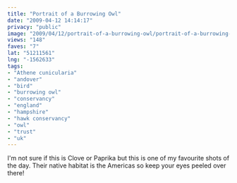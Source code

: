 ```yaml
---
title: "Portrait of a Burrowing Owl"
date: "2009-04-12 14:14:17"
privacy: "public"
image: "2009/04/12/portrait-of-a-burrowing-owl/portrait-of-a-burrowing-owl.jpg"
views: "148"
faves: "7"
lat: "51211561"
lng: "-1562633"
tags:
- "Athene cunicularia"
- "andover"
- "bird"
- "burrowing owl"
- "conservancy"
- "england"
- "hampshire"
- "hawk conservancy"
- "owl"
- "trust"
- "uk"
---
```

I'm not sure if this is Clove or Paprika but this is one of my favourite shots of the day. Their native habitat is the Americas so keep your eyes peeled over there!<a href="/photos/2009/04/12/portrait-of-a-burrowing-owl"></a>
